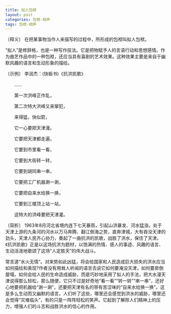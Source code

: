 ```yaml
---
title: 拟人包袱
layout: post
categories: 包袱-相声
tags: 包袱-相声
---
```


〔释义〕 在把某事物当作人来描写的过程中，所形成的包袱叫拟人包袱。

“拟人”是修辞格，也是一种写作技法。它是把物赋予人的言语行动和思想感情。作为曲艺作品中的一种包袱，还应当具有喜剧的艺术效果。这种效果主要是来自于幽默风趣的语言和生动形象的描绘。

〔示例〕 李润杰：(快板书)《抗洪凯歌》

　　……

　　第一次洪峰正作乱，

　　第二次特大洪峰又来窜犯，

　　来得猛，快似箭，

　　它一心要把天津漫。

　　它要把天津都走遍，

　　它要到市里看一看，

　　它要到大街转一转，

　　它要到胡同串一串，

　　它要把工厂机器涮一涮，

　　它要把自来水给换一换，

　　它要到三楼顶上站一站，

　　这特大的洪峰要把天津灌。

〔简析〕 1963年8月河北省境内连下七天暴雨，引起山洪暴发、河水猛涨。处于天津上游的九条河的河水以万马奔腾、翻江倒海之势，直奔津城，大有吞没天津的劲头，天津人民齐心协力，奏起了一曲抗洪的凯歌，战胜了洪水，保住了天津。《抗洪凯歌》正是以这场抗洪为题材，以饱满的热情、感人的事迹、风趣的语言、生动活泼地歌颂了这场“人定胜天”的伟大战斗。

常言道“水火无情”。对来势如此凶猛，将会给国家和人民造成巨大损失的洪水应当如何描绘和表现?作者没有用耸人听闻的语言去说它如何要淹没天津，如何要房倒屋塌，如何会给人民的生命造成威胁，而是巧妙地采用了拟人的手法，把大水漫天津说得那么轻松，那么随便，它只不过是好奇地“看一看”“转一转”“串一串”，还好心地要把机器给“涮一涮”，还要把天津有名的带有苦涩味的“自来水给换一换”。这是多么生动而又幽默的语言。人们听了这些，哪里还会感觉到洪水的威胁，哪里还会觉得“灾难临头”，有的只是一阵阵轻松的笑声。它起到了解除人们精神上的压力，增强人们的斗志和战胜洪水的信心的作用。 